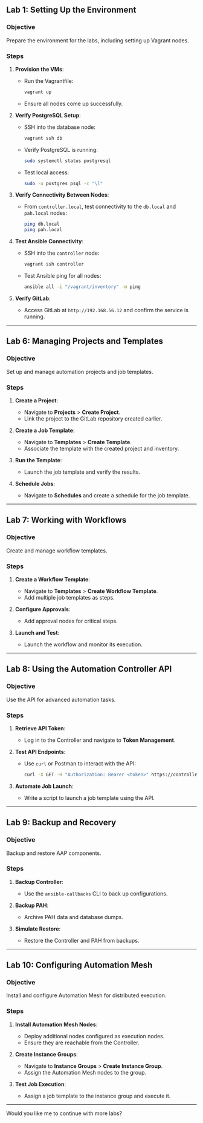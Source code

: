 ## **Lab 1: Setting Up the Environment**

### Objective
Prepare the environment for the labs, including setting up Vagrant nodes.

### Steps
1. **Provision the VMs**:
   - Run the Vagrantfile:
     ```bash
     vagrant up
     ```
   - Ensure all nodes come up successfully.

2. **Verify PostgreSQL Setup**:
   - SSH into the database node:
     ```bash
     vagrant ssh db
     ```
   - Verify PostgreSQL is running:
     ```bash
     sudo systemctl status postgresql
     ```
   - Test local access:
     ```bash
     sudo -u postgres psql -c "\l"
     ```

3. **Verify Connectivity Between Nodes**:
   - From `controller.local`, test connectivity to the `db.local` and `pah.local` nodes:
     ```bash
     ping db.local
     ping pah.local
     ```

4. **Test Ansible Connectivity**:
   - SSH into the `controller` node:
     ```bash
     vagrant ssh controller
     ```
   - Test Ansible ping for all nodes:
     ```bash
     ansible all -i "/vagrant/inventory" -m ping
     ```

5. **Verify GitLab**:
   - Access GitLab at `http://192.168.56.12` and confirm the service is running.

---














## **Lab 6: Managing Projects and Templates**

### Objective
Set up and manage automation projects and job templates.

### Steps
1. **Create a Project**:
   - Navigate to **Projects** > **Create Project**.
   - Link the project to the GitLab repository created earlier.

2. **Create a Job Template**:
   - Navigate to **Templates** > **Create Template**.
   - Associate the template with the created project and inventory.

3. **Run the Template**:
   - Launch the job template and verify the results.

4. **Schedule Jobs**:
   - Navigate to **Schedules** and create a schedule for the job template.

---

## **Lab 7: Working with Workflows**

### Objective
Create and manage workflow templates.

### Steps
1. **Create a Workflow Template**:
   - Navigate to **Templates** > **Create Workflow Template**.
   - Add multiple job templates as steps.

2. **Configure Approvals**:
   - Add approval nodes for critical steps.

3. **Launch and Test**:
   - Launch the workflow and monitor its execution.

---

## **Lab 8: Using the Automation Controller API**

### Objective
Use the API for advanced automation tasks.

### Steps
1. **Retrieve API Token**:
   - Log in to the Controller and navigate to **Token Management**.

2. **Test API Endpoints**:
   - Use `curl` or Postman to interact with the API:
     ```bash
     curl -X GET -H "Authorization: Bearer <token>" https://controller.local/api/v2/
     ```

3. **Automate Job Launch**:
   - Write a script to launch a job template using the API.

---

## **Lab 9: Backup and Recovery**

### Objective
Backup and restore AAP components.

### Steps
1. **Backup Controller**:
   - Use the `ansible-callbacks` CLI to back up configurations.

2. **Backup PAH**:
   - Archive PAH data and database dumps.

3. **Simulate Restore**:
   - Restore the Controller and PAH from backups.

---

## **Lab 10: Configuring Automation Mesh**

### Objective
Install and configure Automation Mesh for distributed execution.

### Steps
1. **Install Automation Mesh Nodes**:
   - Deploy additional nodes configured as execution nodes.
   - Ensure they are reachable from the Controller.

2. **Create Instance Groups**:
   - Navigate to **Instance Groups** > **Create Instance Group**.
   - Assign the Automation Mesh nodes to the group.

3. **Test Job Execution**:
   - Assign a job template to the instance group and execute it.

---

Would you like me to continue with more labs?

